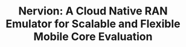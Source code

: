 ---
layout: default
title: "Nervion: A Cloud Native RAN Emulator for Scalable and Flexible Mobile Core Evaluation"
authors: "<text class='jon'>Jon Larrea</text>, Mahesh K. Marina and Jacobus Van der Merwe"
venue: "The 27th Annual International Conference on Mobile Computing and Networking"
venue_short: "MobiCom '21"
year: "2021"
link: "https://dl.acm.org/doi/abs/10.1145/3447993.3483248"
---